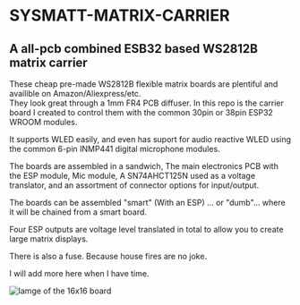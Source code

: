 # SYSMATT-MATRIX-CARRIER
## A all-pcb combined ESB32 based WS2812B matrix carrier 

These cheap pre-made WS2812B flexible matrix boards are plentiful and availible on Amazon/Aliexpress/etc.  
They look great through a 1mm FR4 PCB diffuser. 
In this repo is the carrier board I created to control them with the common 30pin or 38pin ESP32 WROOM modules.  

It supports WLED easily, and even has suport for audio reactive WLED using the common 6-pin INMP441 digital microphone modules.

The boards are assembled in a sandwich,  The main electronics PCB with the ESP module, Mic module, A SN74AHCT125N used as a voltage translator, and an assortment of connector options for input/output.

The boards can be assembled "smart" (With an ESP) ... or "dumb"... where it will be chained from a smart board. 

Four ESP outputs are voltage level translated in total to allow you to create large matrix displays. 

There is also a fuse.  Because house fires are no joke. 

I will add more here when I have time.  

![Iamge of the 16x16 board](PHOTOS-VIDEOS/PHOTOS-VIDEOS/PXL_20240217_221227138.jpg)


